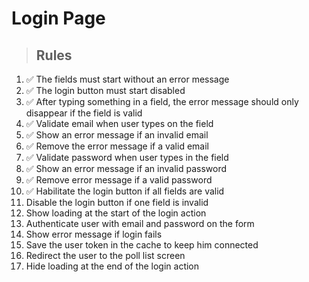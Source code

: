 # Login Page

> ## Rules
1. ✅ The fields must start without an error message
2. ✅ The login button must start disabled
3. ✅ After typing something in a field, the error message should only disappear if the field is valid
4. ✅ Validate email when user types on the field
5. ✅ Show an error message if an invalid email
6. ✅ Remove the error message if a valid email
7. ✅ Validate password when user types in the field
8. ✅ Show an error message if an invalid password
9. ✅ Remove error message if a valid password
10. ✅ Habilitate the login button if all fields are valid
11. Disable the login button if one field is invalid
12. Show loading at the start of the login action
13. Authenticate user with email and password on the form
14. Show error message if login fails
15. Save the user token in the cache to keep him connected
16. Redirect the user to the poll list screen
17. Hide loading at the end of the login action